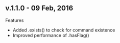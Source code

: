## v.1.1.0 - 09 Feb, 2016

Features

-  Added .exists() to check for command existence
-  Improved performance of .hasFlag()
